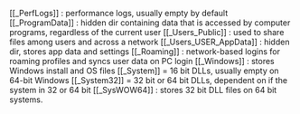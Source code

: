 [[_PerfLogs]] : performance logs, usually empty by default
[[_ProgramData]] : hidden dir containing data that is accessed by computer programs, regardless of the current user
[[_Users_Public]] : used to share files among users and across a network
[[_Users_USER_AppData]] : hidden dir, stores app data and settings
	[[_Roaming]] : network-based logins for roaming profiles and syncs user data on PC login
[[_Windows]] : stores Windows install and OS files
[[_System]] = 16 bit DLLs, usually empty on 64-bit Windows
[[_System32]] = 32 bit or 64 bit DLLs, dependent on if the system in 32 or 64 bit [[_SysWOW64]] : stores 32 bit DLL files on 64 bit systems.
